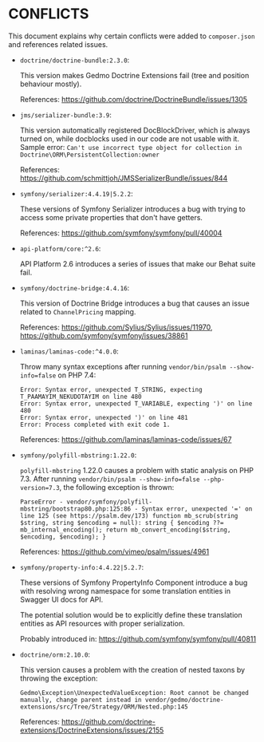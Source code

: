 # CONFLICTS

This document explains why certain conflicts were added to `composer.json` and
references related issues.

 - `doctrine/doctrine-bundle:2.3.0`:

   This version makes Gedmo Doctrine Extensions fail (tree and position behaviour mostly).

   References: https://github.com/doctrine/DoctrineBundle/issues/1305

 - `jms/serializer-bundle:3.9`:

   This version automatically registered DocBlockDriver, which is always turned on, while docblocks used in our code are not usable with it. Sample error:
   `Can't use incorrect type object for collection in Doctrine\ORM\PersistentCollection:owner`

   References: https://github.com/schmittjoh/JMSSerializerBundle/issues/844

 - `symfony/serializer:4.4.19|5.2.2`:

   These versions of Symfony Serializer introduces a bug with trying to access some private properties that don't have getters.
   
   References: https://github.com/symfony/symfony/pull/40004

 - `api-platform/core:^2.6`:

   API Platform 2.6 introduces a series of issues that make our Behat suite fail.
 
 - `symfony/doctrine-bridge:4.4.16`:

   This version of Doctrine Bridge introduces a bug that causes an issue related to `ChannelPricing` mapping.

   References: https://github.com/Sylius/Sylius/issues/11970, https://github.com/symfony/symfony/issues/38861
   
 - `laminas/laminas-code:^4.0.0`:
 
   Throw many syntax exceptions after running `vendor/bin/psalm --show-info=false` on PHP 7.4:
    
   ```
   Error: Syntax error, unexpected T_STRING, expecting T_PAAMAYIM_NEKUDOTAYIM on line 480
   Error: Syntax error, unexpected T_VARIABLE, expecting ')' on line 480
   Error: Syntax error, unexpected ')' on line 481
   Error: Process completed with exit code 1.
   ```
   
   References: https://github.com/laminas/laminas-code/issues/67

 - `symfony/polyfill-mbstring:1.22.0`:

   `polyfill-mbstring` 1.22.0 causes a problem with static analysis on PHP 7.3. 
   After running `vendor/bin/psalm --show-info=false --php-version=7.3`, the following exception is thrown:

   `ParseError - vendor/symfony/polyfill-mbstring/bootstrap80.php:125:86 - Syntax error, unexpected '=' on line 125 (see https://psalm.dev/173) function mb_scrub(string $string, string $encoding = null): string { $encoding ??= mb_internal_encoding(); return mb_convert_encoding($string, $encoding, $encoding); }`

   References: https://github.com/vimeo/psalm/issues/4961

 - `symfony/property-info:4.4.22|5.2.7`:

   These versions of Symfony PropertyInfo Component introduce a bug with resolving wrong namespace for some translation entities 
   in Swagger UI docs for API.
   
   The potential solution would be to explicitly define these translation entities as API resources with proper serialization.

   Probably introduced in: https://github.com/symfony/symfony/pull/40811

- `doctrine/orm:2.10.0`:

  This version causes a problem with the creation of nested taxons by throwing the exception:
  
  `Gedmo\Exception\UnexpectedValueException: Root cannot be changed manually, change parent instead in vendor/gedmo/doctrine-extensions/src/Tree/Strategy/ORM/Nested.php:145`

  References: https://github.com/doctrine-extensions/DoctrineExtensions/issues/2155
